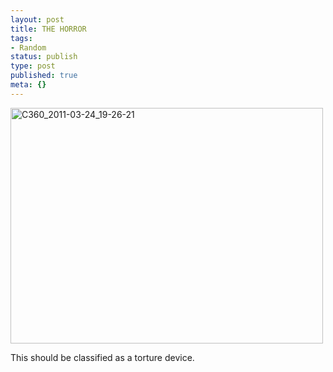 ```yaml
---
layout: post
title: THE HORROR
tags:
- Random
status: publish
type: post
published: true
meta: {}
---
```

<div class='posterous_autopost'><div class='p_embed p_image_embed'> <a href="http://posterous.com/getfile/files.posterous.com/fzero/nQt55FjOkMbOfAj8z2pY0UX9c5qswTfl5sPetoI3Z97NfaecANaoUOCuwPZk/C360_2011-03-24_19-26-21.jpg.scaled.1000.jpg"><img alt="C360_2011-03-24_19-26-21" height="377" src="http://posterous.com/getfile/files.posterous.com/fzero/9ykNgEBJmFHLNJPAYSwY1HU3zOFjdxGj459NAkIEAU59lOB6J9IPR2bAJTFz/C360_2011-03-24_19-26-21.jpg.scaled.500.jpg" width="500" /></a> </div> <p></p><p>This should be classified as a torture device.</p></div>
